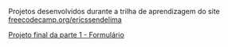 Projetos desenvolvidos durante a trilha de aprendizagem do site <a href='https://freecodecamp.org/ericssendelima'>freecodecamp.org/ericssendelima</a>

<a href='https://github.com/ericssendelima/freeCodeCamp-Projects/html-css/part-1/final-project/index.html'>Projeto final da parte 1 - Formulário</a>
